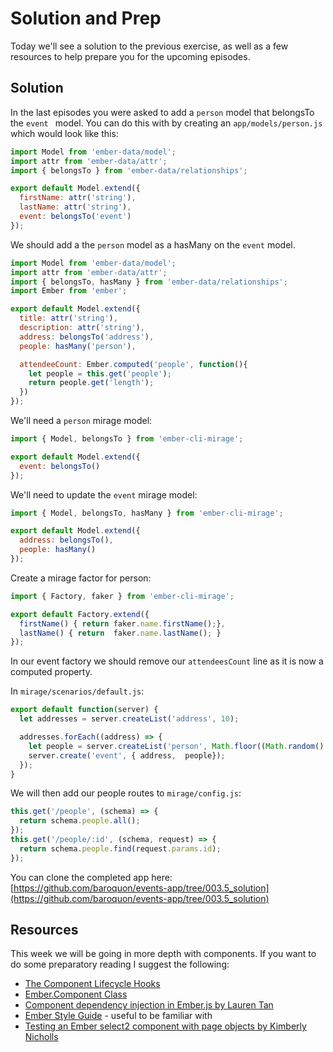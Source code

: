 # Solution and Prep

Today we'll see a solution to the previous exercise, as well as a few resources to help prepare you for the upcoming episodes.

## Solution

In the last episodes you were asked to add a `person` model that belongsTo the `event ` model. You can do this with by creating an `app/models/person.js` which would look like this:

```JavaScript
import Model from 'ember-data/model';
import attr from 'ember-data/attr';
import { belongsTo } from 'ember-data/relationships';

export default Model.extend({
  firstName: attr('string'),
  lastName: attr('string'),
  event: belongsTo('event')
});

```

We should add a the `person` model as a hasMany on the `event` model.

```JavaScript
import Model from 'ember-data/model';
import attr from 'ember-data/attr';
import { belongsTo, hasMany } from 'ember-data/relationships';
import Ember from 'ember';

export default Model.extend({
  title: attr('string'),
  description: attr('string'),
  address: belongsTo('address'),
  people: hasMany('person'),

  attendeeCount: Ember.computed('people', function(){
    let people = this.get('people');
    return people.get('length');
  })
});
```

We'll need a `person` mirage model:

```JavaScript
import { Model, belongsTo } from 'ember-cli-mirage';

export default Model.extend({
  event: belongsTo()
});
```

We'll need to update the `event` mirage model:

```JavaScript
import { Model, belongsTo, hasMany } from 'ember-cli-mirage';

export default Model.extend({
  address: belongsTo(),
  people: hasMany()
});
```

Create a mirage factor for person:

```JavaScript
import { Factory, faker } from 'ember-cli-mirage';

export default Factory.extend({
  firstName() { return faker.name.firstName();},
  lastName() { return  faker.name.lastName(); }
});
```

In our event factory we should remove our `attendeesCount` line as it is now a computed property.

In `mirage/scenarios/default.js`:

```JavaScript
export default function(server) {
  let addresses = server.createList('address', 10);

  addresses.forEach((address) => {
    let people = server.createList('person', Math.floor((Math.random() * 30) + 1));
    server.create('event', { address,  people});
  });
}
```
We will then add our people routes to `mirage/config.js`:

```JavaScript
this.get('/people', (schema) => {
  return schema.people.all();
});
this.get('/people/:id', (schema, request) => {
  return schema.people.find(request.params.id);
});
```

You can clone the completed app here: [https://github.com/baroquon/events-app/tree/003.5_solution](https://github.com/baroquon/events-app/tree/003.5_solution)

## Resources

This week we will be going in more depth with components. If you want to do some preparatory reading I suggest the following:

* [The Component Lifecycle Hooks](https://guides.emberjs.com/v2.6.0/components/the-component-lifecycle/)
* [Ember.Component Class](http://emberjs.com/api/classes/Ember.Component.html)
* [Component dependency injection in Ember.js by Lauren Tan](https://emberway.io/component-dependency-injection-in-ember-js-a46a39a5d30a)
* [Ember Style Guide](https://github.com/emberjs/ember.js/blob/master/STYLEGUIDE.md) - useful to be familiar with
* [Testing an Ember select2 component with page objects by Kimberly Nicholls](https://gridium.com/testing-select2-with-page-objects/)
